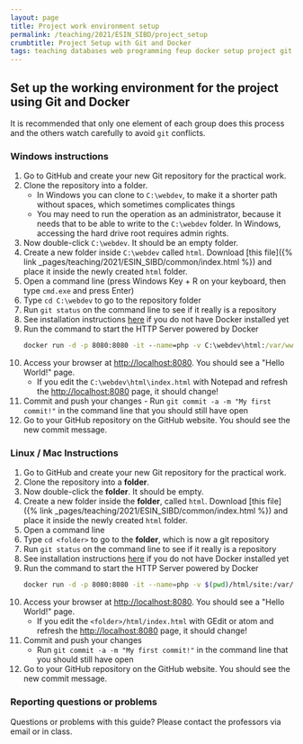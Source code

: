 ```yaml
---
layout: page
title: Project work environment setup
permalink: /teaching/2021/ESIN_SIBD/project_setup
crumbtitle: Project Setup with Git and Docker
tags: teaching databases web programming feup docker setup project git
---
```


## Set up the working environment for the project using Git and Docker

It is recommended that only one element of each group does this process and the others watch carefully to avoid `git` conflicts. 

### Windows instructions

1. Go to GitHub and create your new Git repository for the practical work. 
2. Clone the repository into a folder. 
	- In Windows you can clone to `C:\webdev`, to make it a shorter path without spaces, which sometimes complicates things
	- You may need to run the operation as an administrator, because it needs that to be able to write to the `C:\webdev` folder. In Windows, accessing the hard drive root requires admin rights.
3. Now double-click `C:\webdev`. It should be an empty folder. 
4. Create a new folder inside `C:\webdev` called `html`. Download [this file]({% link _pages/teaching/2021/ESIN_SIBD/common/index.html %}) and place it inside the newly created `html` folder.
5. Open a command line (press Windows Key + R on your keyboard, then type `cmd.exe` and press Enter)
6. Type `cd C:\webdev` to go to the repository folder
7. Run `git status` on the command line to see if it really is a repository
8. See installation instructions [here](/teaching/howto/local_dev_with_docker) if you do not have Docker installed yet
9. Run the command to start the HTTP Server powered by Docker
	```cmd
	docker run -d -p 8080:8080 -it --name=php -v C:\webdev\html:/var/www/html quay.io/vesica/php73:dev
	```
10. Access your browser at [http://localhost:8080](http://localhost:8080). You should see a "Hello World!" page.	
	- If you edit the `C:\webdev\html\index.html` with Notepad and refresh the  [http://localhost:8080](http://localhost:8080) page, it should change!
11. Commit and push your changes
		- Run `git commit -a -m "My first commit!"` in the command line that you should still have open
12. Go to your GitHub repository on the GitHub website. You should see the new commit message.

### Linux / Mac Instructions

1. Go to GitHub and create your new Git repository for the practical work. 
2. Clone the repository into a **folder**. 
3. Now double-click the **folder**. It should be empty. 
4. Create a new folder inside the **folder**, called `html`. Download [this file]({% link _pages/teaching/2021/ESIN_SIBD/common/index.html %}) and place it inside the newly created `html` folder.
5. Open a command line
6. Type `cd <folder>` to go to the **folder**, which is now a git repository
7. Run `git status` on the command line to see if it really is a repository
8. See installation instructions [here](/teaching/howto/local_dev_with_docker) if you do not have Docker installed yet
9. Run the command to start the HTTP Server powered by Docker
	```bash
	docker run -d -p 8080:8080 -it --name=php -v $(pwd)/html/site:/var/www/html quay.io/vesica/php73:dev
	```
10. Access your browser at [http://localhost:8080](http://localhost:8080). You should see a "Hello World!" page.	
	- If you edit the `<folder>/html/index.html` with GEdit or atom and refresh the  [http://localhost:8080](http://localhost:8080) page, it should change!
11. Commit and push your changes
	- Run `git commit -a -m "My first commit!"` in the command line that you should still have open
12. Go to your GitHub repository on the GitHub website. You should see the new commit message.

### Reporting questions or problems

Questions or problems with this guide? Please contact the professors via email or in class. 